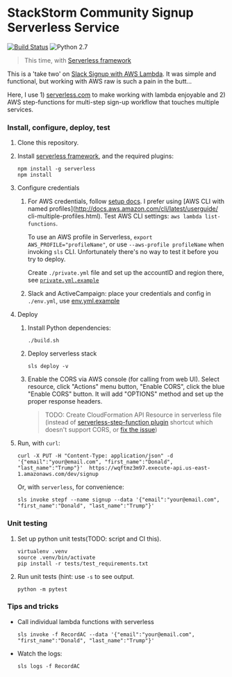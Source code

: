 # StackStorm Community Signup Serverless Service

[![Build Status](https://circleci.com/gh/dzimine/slack-signup-serverless/tree/master.svg?style=shield)](https://circleci.com/gh/dzimine/slack-signup-serverless)
![Python 2.7](https://img.shields.io/badge/python-2.7-blue.svg)

> This time, with [Serverless framework](https://serverless.com)

This is a 'take two' on [Slack Signup with AWS Lambda](https://github.com/dzimine/slack-signup-lambda).
It was simple and functional, but working with AWS raw is such a pain in the butt...

Here, I use 1) [serverless.com](https://serverless.com) to make working with lambda enjoyable and 2) AWS step-functions
for multi-step sign-up workflow that touches multiple services.


### Install, configure, deploy, test
1. Clone this repository.
2. Install [serverless framework](https://serverless.com/framework/docs), and the required plugins:

    ```
    npm install -g serverless
    npm install
    ```

3. Configure credentials

    1. For AWS credentials, follow [setup docs](https://serverless.com/framework/docs/providers/aws/guide/credentials/).
        I prefer using [AWS CLI with named profiles](http://docs.aws.amazon.com/cli/latest/userguide/
        cli-multiple-profiles.html). Test AWS CLI settings: `aws lambda list-functions`.

        To use an AWS profile in Serverless, `export AWS_PROFILE="profileName"`,
        or use `--aws-profile profileName` when invoking `sls` CLI. Unfortunately there's no way
        to test it before you try to deploy.

        Create `./private.yml` file and set up the accountID and region there,
        see [`private.yml.example`](./private.yml.example)
    2. Slack and ActiveCampaign: place your credentials and config in `./env.yml`, use [env.yml.example](./env.yml.example)

4. Deploy

    1. Install Python dependencies:

        ```
        ./build.sh
        ```
    2. Deploy serverless stack

        ```
        sls deploy -v
        ```
    3. Enable the CORS via AWS console (for calling from web UI). Select resource, click "Actions"
        menu button, "Enable CORS", click the blue "Enable CORS" button.
        It will add "OPTIONS" method and set up the proper response headers.

        >TODO: Create CloudFormation API Resource in serverless file (instead of [serverless-step-function
        plugin](https://github.com/horike37/serverless-step-functions) shortcut which doesn't support CORS,
        or [fix the issue](https://github.com/horike37/serverless-step-functions/issues/37))

5. Run, with `curl`:

    ```
    curl -X PUT -H "Content-Type: application/json" -d '{"email":"your@email.com", "first_name":"Donald", "last_name":"Trump"}'  https://wqftmz3m97.execute-api.us-east-1.amazonaws.com/dev/signup
    ```
    
    Or, with `serverless`, for convenience: 
    
    ```
    sls invoke stepf --name signup --data '{"email":"your@email.com", "first_name":"Donald", "last_name":"Trump"}' 
    ```

### Unit testing
1. Set up python unit tests(TODO: script and CI this).

    ```
    virtualenv .venv
    source .venv/bin/activate
    pip install -r tests/test_requirements.txt
    ```

2. Run unit tests (hint: use `-s` to see output.

    ```
    python -m pytest
    ```


### Tips and tricks

* Call individual lambda functions with serverless

    ```
    sls invoke -f RecordAC --data '{"email":"your@email.com", "first_name":"Donald", "last_name":"Trump"}' 
    ```
* Watch the logs:

    ```
    sls logs -f RecordAC
    ```

